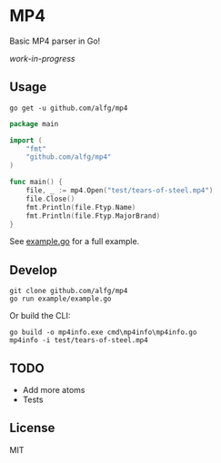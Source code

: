 # MP4
Basic MP4 parser in Go!

*work-in-progress*

## Usage

```
go get -u github.com/alfg/mp4
```

```go
package main

import (
    "fmt"
    "github.com/alfg/mp4"
)

func main() {
    file, _ := mp4.Open("test/tears-of-steel.mp4")
    file.Close()
    fmt.Println(file.Ftyp.Name)
    fmt.Println(file.Ftyp.MajorBrand)
}
```

See [example.go](/example/example.go) for a full example.

## Develop 

```
git clone github.com/alfg/mp4
go run example/example.go
```

Or build the CLI:
```
go build -o mp4info.exe cmd\mp4info\mp4info.go
mp4info -i test/tears-of-steel.mp4
```

## TODO
* Add more atoms
* Tests

## License
MIT
